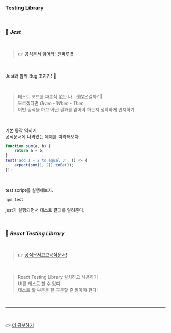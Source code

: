 ### Testing Library

<br />

### 🚀 _Jest_

<br />

> 👉 [공식문서 읽어라! 진짜루!!!]('https://jestjs.io/docs/getting-started', "Jest")

<br />

Jest와 함께 Bug 조지기! 🐛

<br />

> 테스트 코드를 짜본적 없는 나.. 괜찮은걸까? 🤔  
> 모르겠다면 _Given - When - Then_  
> 어떤 동작을 하고 어떤 결과를 얻어야 하는지 정확하게 인지하기.

<br />

기본 동작 익히기  
공식문서에 나와있는 예제를 따라해보자.

```Javascript
function sum(a, b) {
    return a + b;
}
test('add 1 + 2 to equal 3', () => {
    expect(sum(1, 2)).toBe(3);
});
```

<br />

test script를 실행해보자.

```
npm test
```

jest가 실행되면서 테스트 결과를 알려준다.

<br />

### 🚀 _React Testing Library_

<br />

> 👉 [공식문서고고공식문서!]('https://testing-library.com/docs/react-testing-library/example-intro', "React Testing Library")

<br />

> React Testing Library 설치하고 사용하기  
> UI를 테스트 할 수 있다.  
> 테스트 할 부분을 잘 구분할 줄 알아야 한다!

<br />

---

<br />

👉 [더 공부하기]('https://www.betterspecs.org/')

